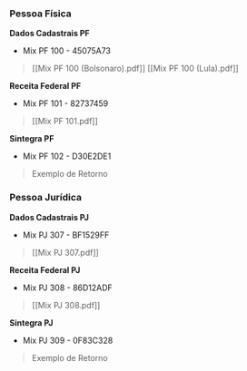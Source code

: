 ### Pessoa Física

**Dados Cadastrais PF**
- Mix PF 100 - 45075A73
>[[Mix PF 100 (Bolsonaro).pdf]]
>[[Mix PF 100 (Lula).pdf]]

**Receita Federal PF**
- Mix PF 101 - 82737459
>[[Mix PF 101.pdf]]

**Sintegra PF**
- Mix PF 102 - D30E2DE1
>Exemplo de Retorno

### Pessoa Jurídica

**Dados Cadastrais PJ**
- Mix PJ 307 - BF1529FF
>[[Mix PJ 307.pdf]]

**Receita Federal PJ**
- Mix PJ 308 - 86D12ADF
>[[Mix PJ 308.pdf]]

**Sintegra PJ**
- Mix PJ 309 - 0F83C328
>Exemplo de Retorno